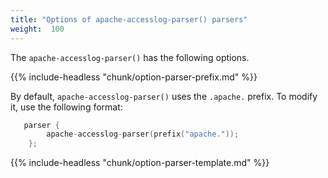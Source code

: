 ```yaml
---
title: "Options of apache-accesslog-parser() parsers"
weight:  100
---
```

<!-- DISCLAIMER: This file is based on the syslog-ng Open Source Edition documentation https://github.com/balabit/syslog-ng-ose-guides/commit/2f4a52ee61d1ea9ad27cb4f3168b95408fddfdf2 and is used under the terms of The syslog-ng Open Source Edition Documentation License. The file has been modified by Axoflow. -->

The `apache-accesslog-parser()` has the following options.


{{% include-headless "chunk/option-parser-prefix.md" %}}

By default, `apache-accesslog-parser()` uses the `.apache.` prefix. To modify it, use the following format:

```c
   parser {
        apache-accesslog-parser(prefix("apache."));
    };

```


{{% include-headless "chunk/option-parser-template.md" %}}

